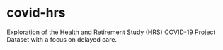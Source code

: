 # covid-hrs
Exploration of the Health and Retirement Study (HRS) COVID-19 Project Dataset with a focus on delayed care.
